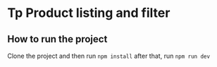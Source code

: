 # Tp Product listing and filter

## How to run the project

Clone the project and then run `npm install` after that, run `npm run dev`
